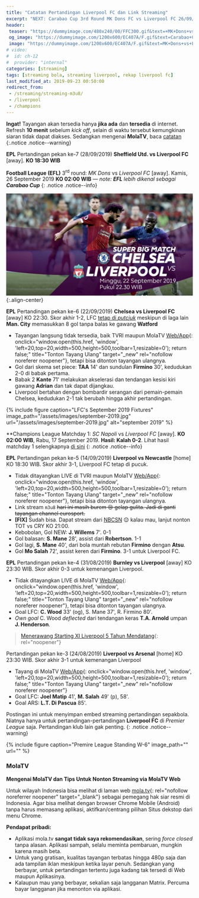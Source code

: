 ```yaml
---
title: "Catatan Pertandingan Liverpool FC dan Link Streaming"
excerpt: "NEXT: Carabao Cup 3rd Round MK Dons FC vs Liverpool FC 26/09/2019 KO 22:30 WIB"
header:
 teaser: "https://dummyimage.com/480x240/00/FFC300.gif&text=+MK+Dons+vs+Liverpool+FC"
 og_image: "https://dummyimage.com/1200x600/EC407A/F.gif&text=Carabao+Cup+:+MK+Dons+vs+Liverpool+FC"
 image: "https://dummyimage.com/1200x600/EC407A/F.gif&text=MK+Dons+vs+Liverpool+FC"
# video:
#  id: ch-12
#  provider: "internal"
categories: [streaming]
tags: [streaming bola, streaming liverpool, rekap liverpool fc]
last_modified_at: 2019-09-23 00:50:00
redirect_from:
 - /streaming/streaming-m3u8/
 - /liverpool
 - /champions
---
```

**Ingat!** Tayangan akan tersedia hanya **jika ada** dan **tersedia** di internet. Refresh **10 menit** sebelum _kick off_, selain di waktu tersebut kemungkinan siaran tidak dapat diakses. Sedangkan mengenai **MolaTV**, baca [catatan](#molatv)
{:.notice .notice--warning}

**EPL** Pertandingan pekan ke-7 (28/09/2019) **Sheffield Utd. vs Liverpool FC** [away]. **KO 18:30 WIB**

**Football League (EFL)** 3<sup>rd</sup> round: _MK Dons_ vs _Liverpool FC_ [away]. Kamis, 26 September 2019 **KO 02:00 WIB** — _note: **EFL** lebih dikenal sebagai **Carabao Cup**_
{: .notice .notice--info}

![Chelsea vs Liverpool](/assets/images/251280007.png){:.align-center}

**EPL** Pertandingan pekan ke-6 (22/09/2019) **Chelsea vs Liverpool FC** [away] KO 22:30. Skor akhir 1-2, LFC [tetap di _putcjuk_](#standing) meskipun di laga lain **Man. City** memasukkan 8 gol tanpa balas ke gawang **Watford**
- Tayangan langsung tidak tersedia, baik TVRI maupun MolaTV [Web/App](https://mola.tv/watch?v=vd68620074){: onclick="window.open(this.href, 'window', 'left=20,top=20,width=500,height=500,toolbar=1,resizable=0'); return false;" title="Tonton Tayang Ulang" target="_new" rel="nofollow noreferer noopener"}, tetapi bisa ditonton tayangan ulangnya.
- Gol dari skema set piece: **TAA** 14' dan sundulan **Firmino** 30', kedudukan 2-0 di babak pertama.
- Babak 2 **Kante** 71' melakukan akselerasi dan tendangan kesisi kiri gawang **Adrian** dan tak dapat dijangkau. 
- Liverpool bertahan dengan bombardir serangan dari pemain-pemain Chelsea, kedudukan 2-1 tak berubah hingga akhir pertandingan.

{% include figure caption="LFC's September 2019 Fixtures" image_path="/assets/images/september-2019.jpg" url="/assets/images/september-2019.jpg" alt="september 2019" %}

**Champions League Matchday 1: _SC Napoli_ vs _Liverpool FC_ [away]. **KO 02:00 WIB**, Rabu, 17 September 2019. **Hasil: Kalah 0-2**. Lihat hasil matchday 1 selengkapnya [di sini](/sepakbola/jadwal-liga-champions-matchday-1-group/)
{: .notice .notice--info}

**EPL** Pertandingan pekan ke-5 (14/09/2019) **Liverpool vs Newcastle** [home] KO 18:30 WIB. Skor akhir 3-1, Liverpool FC tetap di pucuk.
- Tidak ditayangkan LIVE di TVRI maupun MolaTV [Web/App](https://mola.tv/watch?v=vd67493643){: onclick="window.open(this.href, 'window', 'left=20,top=20,width=500,height=500,toolbar=1,resizable=0'); return false;" title="Tonton Tayang Ulang" target="_new" rel="nofollow noreferer noopener"}, tetapi bisa ditonton tayangan ulangnya.
- Link stream `m3u8` <del>hari ini masih burem 😒 gelap gulita. Jadi di ganti tayangan channel eurosport.</del>
- **[FIX]** Sudah bisa. Dapat stream dari [NBCSN](https://en.wikipedia.org/wiki/NBCSN) 😌 kalau mau, lanjut nonton TOT vs CRY KO 21:00.
- Kebobolan, Gol NEW: **J. Willems** 7'. 0-1
- Gol balasan: **S. Mane** 28', assist dari **Robertson**. 1-1
- Gol lagi, **S. Mane** 40', dari bola muntah rebutan **Firmino** dengan **Atsu**.
- Gol **Mo Salah** 72', assist keren dari **Firmino**. 3-1 untuk Liverpool FC.

**EPL** Pertandingan pekan ke-4 (31/08/2019) **Burnley vs Liverpool** [away] KO 23:30 WIB. Skor akhir 0-3 untuk kemenangan Liverpool.
- Tidak ditayangkan LIVE di MolaTV [Web/App](https://mola.tv/watch?v=vd66534925){: onclick="window.open(this.href, 'window', 'left=20,top=20,width=500,height=500,toolbar=1,resizable=0'); return false;" title="Tonton Tayang Ulang" target="_new" rel="nofollow noreferer noopener"}, tetapi bisa ditonton tayangan ulangnya.
- Goal LFC: **C. Wood** 33' (og), S. Mane 37', R. Firmino 80'.
- _Own goal_ C. Wood _deflected_ dari tendangan keras **T.A. Arnold** umpan **J. Henderson**.

> [Menerawang Starting XI Liverpool 5 Tahun Mendatang](https://catetan.istimiwir.host/sepakbola/liverpool-5-tahun-mendatang-tanpa-salah-mane-dan-van-dijk/){: rel="noopener"}

Pertandingan pekan ke-3 (24/08/2019) **Liverpool vs Arsenal** [home] KO 23:30 WIB. Skor akhir 3-1 untuk kemenangan Liverpool
- Tayang di MolaTV [Web/App](https://mola.tv/watch?v=vd65950609){: onclick="window.open(this.href, 'window', 'left=20,top=20,width=500,height=500,toolbar=1,resizable=0'); return false;" title="Tonton Tayang Ulang" target="_new" rel="nofollow noreferer noopener"}
- Goal LFC: **Joel Matip** 41', **M. Salah** 49' (p), 58'. 
- Goal ARS: **L.T. Di Pascua** 85'.

Postingan ini untuk menyimpan embed streaming pertandingan sepakbola. Niatnya hanya untuk pertandingan-pertandingan **Liverpool FC** di *Premier League* saja. Pertandingan klub lain gak penting.
{: .notice .notice--warning}

{% include figure caption="Premire League Standing W-6" image_path="" url="" %}

### MolaTV

**Mengenai MolaTV dan Tips Untuk Nonton Streaming via MolaTV Web**

Untuk wilayah Indonesia bisa melihat di laman web [mola.tv](https://mola.tv/){: rel="nofollow noreferrer noopener" target="_blank"} sebagai pemegang hak siar resmi di Indonesia.
Agar bisa melihat dengan browser Chrome Mobile (Android) tanpa harus memasang aplikasi, aktifkan/centrang pilihan Situs dekstop dari menu Chrome.

**Pendapat pribadi:**
- Aplikasi mola.tv **sangat tidak saya rekomendasikan**, sering _force closed_ tanpa alasan. Aplikasi sampah, selalu meminta pembaruan, mungkin karena masih beta.
- Untuk yang gratisan, kualitas tayangan terbatas hingga 480p saja dan ada tampilan iklan meskipun ketika layar penuh. Sedangkan yang berbayar, untuk pertandingan tertentu juga kadang tak tersedi di Web maupun Aplikasinya.
- Kalaupun mau yang berbayar, sekalian saja langganan Matrix. Percuma bayar langganan jika menonton via aplikasi.
